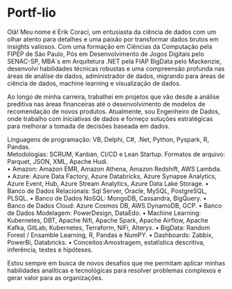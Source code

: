 # Portf-lio
Olá!
Meu nome é Erik Coraci, um entusiasta da ciência de dados com um olhar atento para detalhes e uma paixão por transformar dados brutos em insights valiosos. Com uma formação em Ciências da Computação pela FIPEP de São Paulo, Pós em Desenvolvimento de Jogos Digitais pelo SENAC-SP, MBA´s em Arquitetura .NET pela FIAP BigData pelo Mackenzie, desenvolvi habilidades técnicas robustas e uma compreensão profunda nas áreas de análise de dados, administrador de dados, migrando para áreas de ciência de dados, machine learning e visualização de dados.

Ao longo de minha carreira, trabalhei em projetos que vão desde a análise preditiva nas áreas financeiras até o desenvolvimento de modelos de recomendação de novos produtos. Atualmente, sou Engenheiro de Dados, onde trabalho com iniciativas de dados e forneço soluções estratégicas para melhorar a tomada de decisões baseada em dados.

Linguagens de programação: VB, Delphi, C#, .Net, Python, Pyspark, R, Pandas.  
Metodologias: SCRUM, Kanban, CI/CD e Lean Startup. 
Formatos de arquivo: Parquet, JSON, XML, Apache Hudi.   
• Amazon: Amazon EMR, Amazon Athena, Amazon Redshift, AWS Lambda. 
• Azure: Azure Data Factory, Azure Databricks, Azure Synapse Analytics, Azure Event, Hub, Azure Stream Analytics, Azure Data Lake Storage. 
• Banco de Dados Relacionais: Sql Server, Oracle, MySQL, PostgreSQL, PLSQL. 
• Banco de Dados NoSQL: MongoDB, Cassandra, BigQuery. 
• Banco de Dados Cloud: Azure Cosmos DB, AWS DynamoDB, GCP. 
• Banco de Dados Modelagem: PowerDesign, DataEdo. 
• Machine Learning: Kubernetes, DBT, Apache Nifi, Apache Spark, Apache Airflow, Apache Kafka, GitLab, Kubernetes, Terraform, NiFi, Alteryx. 
• BigData: Random Forest / Ensamble Learning, R, Pandas e NumPY. 
• Dashboards: Zabbix, PowerBi, Databricks. 
• Conceitos:Amostragem, estatística descritiva, inferência, testes e hipóteses. 
 
Estou sempre em busca de novos desafios que me permitam aplicar minhas habilidades analíticas e tecnológicas para resolver problemas complexos e gerar valor para as organizações.
